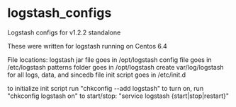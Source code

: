 logstash_configs
================

Logstash configs for v1.2.2 standalone

These were written for logstash running on Centos 6.4

File locations:
logstash jar file goes in /opt/logstash
config file goes in /etc/logstash
patterns folder goes in /opt/logstash
create var/log/logstash for all logs, data, and sincedb file
init script goes in /etc/init.d

to initialize init script run "chkconfig --add logstash"
to turn on, run "chkconfig logstash on"
to start/stop: "service logstash {start|stop|restart}"
